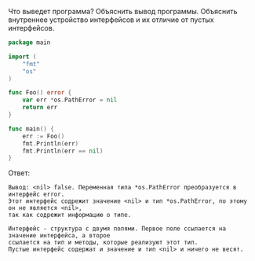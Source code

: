 Что выведет программа? Объяснить вывод программы. Объяснить внутреннее устройство интерфейсов и их отличие от пустых интерфейсов.

```go
package main

import (
	"fmt"
	"os"
)

func Foo() error {
	var err *os.PathError = nil
	return err
}

func main() {
	err := Foo()
	fmt.Println(err)
	fmt.Println(err == nil)
}
```

Ответ:
```
Вывод: <nil> false. Переменная типа *os.PathError преобразуется в интерфейс error.
Этот интерфейс содрежит значение <nil> и тип *os.PathError, по этому он не является <nil>,
так как содрежит информацию о типе.

Интерфейс - структура с двумя полями. Первое поле ссылается на значение интерфейса, а второе
ссылается на тип и методы, которые реализуют этот тип. 
Пустые интерфейс содержат и значение и тип <nil> и ничего не весят.
```